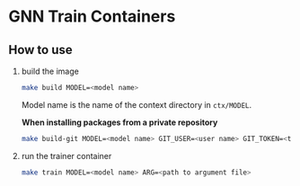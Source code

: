 # GNN Train Containers

## How to use

1. build the image

    ```bash
    make build MODEL=<model name>
    ```

    Model name is the name of the context directory in `ctx/MODEL`.

    **When installing packages from a private repository**

    ```bash
    make build-git MODEL=<model name> GIT_USER=<user name> GIT_TOKEN=<token> VERSION=<version>
    ```

2. run the trainer container

    ```bash
    make train MODEL=<model name> ARG=<path to argument file>
    ```
